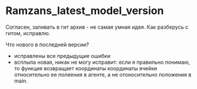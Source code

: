 # Ramzans_latest_model_version
Согласен, заливать в гит архив - не самая умная идея. Как разберусь с гитом, исправлю.

Что нового в последней версии?
- исправлены все предыдущие ошибки
- всплыла новая, никак не могу исправит: если я правильно понимаю, то функция возвращает координаты координаты ячейки относительно ее полеения в агенте, а не отоносительно положения в main.
